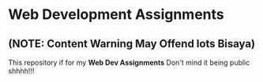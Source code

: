 # Web Development Assignments
## (NOTE: Content Warning May Offend lots Bisaya)

This repository if for my **Web Dev Assignments** Don't mind it being public shhhh!!!
